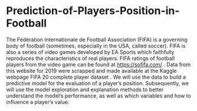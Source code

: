 # Prediction-of-Players-Position-in-Football
The Fédération Internationale de Football Association (FIFA) is a governing body of football
(sometimes, especially in the USA, called soccer). FIFA is also a series of video games developed by
EA Sports which faithfully reproduces the characteristics of real players. FIFA ratings of football
players from the video game can be found at https://sofifa.com/ . Data from this website for 2019
were scrapped and made available at the Kaggle webpage FIFA 20 complete player dataset . We
will use the data to build a predictive model for the evaluation of a player’s position. Subsequently,
we will use the model exploration and explanation methods to better understand the model’s
performance, as well as which variables and how to influence a player’s value.
